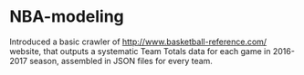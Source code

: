# NBA-modeling

Introduced a basic crawler of http://www.basketball-reference.com/ website, that outputs a systematic Team Totals data for each game in 2016-2017 season, assembled in JSON files for every team.
